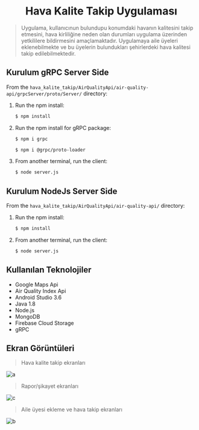 <h1 align="center">Hava Kalite Takip Uygulaması</h1>


> Uygulama, kullanıcınun bulundupu konumdaki havanın kalitesini takip etmesini, hava kirliliğine neden olan durumları uygulama üzerinden yetkililere bildirmesini amaçlamaktadır. Uygulamaya aile üyeleri eklenebilmekte ve bu üyelerin bulundukları şehirlerdeki hava kalitesi takip edilebilmektedir.

## Kurulum gRPC Server Side

From the `hava_kalite_takip/AirQualityApi/air-quality-api/grpcServer/proto/Server/` directory:

 1. Run the npm install:

    ```sh
    $ npm install
    ```
 2. Run the npm install for gRPC package:

    ```sh
    $ npm i grpc    

    $ npm i @grpc/proto-loader
    ```

 2. From another terminal, run the client:

    ```sh
    $ node server.js
    ```
## Kurulum NodeJs Server Side

From the `hava_kalite_takip/AirQualityApi/air-quality-api/` directory:

 1. Run the npm install:

    ```sh
    $ npm install
    ```
 2. From another terminal, run the client:

    ```sh
    $ node server.js
    ```



## Kullanılan Teknolojiler

* Google Maps Api
* Air Quality Index Api
* Android Studio 3.6
* Java 1.8
* Node.js 
* MongoDB 
* Firebase Cloud Storage
* gRPC

## Ekran Görüntüleri

> Hava kalite takip ekranları

![a](https://user-images.githubusercontent.com/48556212/85957313-0007d380-b995-11ea-97da-95ca32ca4e38.png)

> Rapor/şikayet ekranları

![c](https://user-images.githubusercontent.com/48556212/85957316-039b5a80-b995-11ea-9667-7da1cff74725.png)

> Aile üyesi ekleme ve hava takip ekranları

![b](https://user-images.githubusercontent.com/48556212/85957315-026a2d80-b995-11ea-9c7a-ecc74c617d93.jpg)

